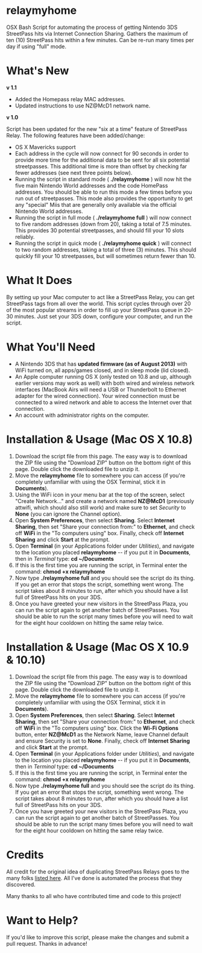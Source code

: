 relaymyhome
===========
OSX Bash Script for automating the process of getting Nintendo 3DS StreetPass hits via Internet Connection Sharing. Gathers the maximum of ten (10) StreetPass hits within a few minutes. Can be re-run many times per day if using "full" mode.

What's New
==========
**v 1.1**

* Added the Homepass relay MAC addresses.
* Updated instructions to use NZ@McD1 network name.

**v 1.0**

Script has been updated for the new "six at a time" feature of StreetPass Relay. The following features have been added/change:

* OS X Mavericks support
* Each address in the cycle will now connect for 90 seconds in order to provide more time for the additional data to be sent for all six potential streetpasses. This additional time is more than offset by checking far fewer addresses (see next three points below).
* Running the script in standard mode ( **./relaymyhome** ) will now hit the five main Nintendo World addresses and the code HomePass addresses. You should be able to run this mode a few times before you run out of streetpasses. This mode also provides the opportunity to get any "special" Miis that are generally only available via the official Nintendo World addresses.
* Running the script in full mode ( **./relaymyhome full** ) will now connect to five random addresses (down from 20), taking a total of 7.5 minutes. This provides 30 potential streetpasses, and should fill your 10 slots reliably.
* Running the script in quick mode ( **./relaymyhome quick** ) will connect to two random addresses, taking a total of three (3) minutes. This should quickly fill your 10 streetpasses, but will sometimes return fewer than 10.

What It Does
============
By setting up your Mac computer to act like a StreetPass Relay, you can get StreetPass tags from all over the world. This script cycles through over 20 of the most popular streams in order to fill up your StreetPass queue in 20-30 minutes. Just set your 3DS down, configure your computer, and run the script.

What You'll Need
================
* A Nintendo 3DS that has **updated firmware (as of August 2013)** with WiFi turned on, all apps/games closed, and in sleep mode (lid closed).
* An Apple computer running OS X (only tested on 10.8 and up, although earlier versions may work as well) with both wired and wireless network interfaces (MacBook Airs will need a USB or Thunderbolt to Ethernet adapter for the wired connection). Your wired connection must be connected to a wired network and able to access the Internet over that connection.
* An account with administrator rights on the computer.

Installation & Usage (Mac OS X 10.8)
====================================
1. Download the script file from this page. The easy way is to download the ZIP file using the "Download ZIP" button on the bottom right of this page. Double click the downloaded file to unzip it.
2. Move the **relaymyhome** file to somewhere you can access (if you're completely unfamiliar with using the OSX Terminal, stick it in **Documents**).
3. Using the WiFi icon in your menu bar at the top of the screen, select "Create Network..." and create a network named **NZ@McD1** (previously attwifi, which should also still work) and make sure to set *Security* to **None** (you can ignore the Channel option).
4. Open **System Preferences**, then select **Sharing**. Select **Internet Sharing**, then set "Share your connection from:" to **Ethernet**, and check off **WiFi** in the "To computers using" box. Finally, check off **Internet Sharing** and click **Start** at the prompt.
5. Open **Terminal** (in your Applications folder under *Utilities*), and navigate to the location you placed **relaymyhome** -- if you put it in **Documents**, then in *Terminal* type: **cd ~/Documents**
7. If this is the first time you are running the script, in Terminal enter the command: **chmod +x relaymyhome**
8. Now type **./relaymyhome full** and you should see the script do its thing. If you get an error that stops the script, something went wrong. The script takes about 8 minutes to run, after which you should have a list full of StreetPass hits on your 3DS.
9. Once you have greeted your new visitors in the StreetPass Plaza, you can run the script again to get another batch of StreetPasses. You should be able to run the script many times before you will need to wait for the eight hour cooldown on hitting the same relay twice.

Installation & Usage (Mac OS X 10.9 & 10.10)
====================================
1. Download the script file from this page. The easy way is to download the ZIP file using the "Download ZIP" button on the bottom right of this page. Double click the downloaded file to unzip it.
2. Move the **relaymyhome** file to somewhere you can access (if you're completely unfamiliar with using the OSX Terminal, stick it in **Documents**).
3. Open **System Preferences**, then select **Sharing**. Select **Internet Sharing**, then set "Share your connection from:" to **Ethernet**, and check off **WiFi** in the "To computers using" box. Click the **Wi-Fi Options** button, enter **NZ@McD1** as the Network Name, leave Channel default and ensure Security is set to **None**. Finally, check off **Internet Sharing** and click **Start** at the prompt.
4. Open **Terminal** (in your Applications folder under *Utilities*), and navigate to the location you placed **relaymyhome** -- if you put it in **Documents**, then in *Terminal* type: **cd ~/Documents**
5. If this is the first time you are running the script, in Terminal enter the command: **chmod +x relaymyhome**
6. Now type **./relaymyhome full** and you should see the script do its thing. If you get an error that stops the script, something went wrong. The script takes about 8 minutes to run, after which you should have a list full of StreetPass hits on your 3DS.
7. Once you have greeted your new visitors in the StreetPass Plaza, you can run the script again to get another batch of StreetPasses. You should be able to run the script many times before you will need to wait for the eight hour cooldown on hitting the same relay twice.

Credits
=======
All credit for the original idea of duplicating StreetPass Relays goes to the many folks [listed here](https://docs.google.com/spreadsheet/lv?key=0AvvH5W4E2lIwdEFCUkxrM085ZGp0UkZlenp6SkJablE&f=true&noheader=true&gid=0). All I've done is automated the process that they discovered.

Many thanks to all who have contributed time and code to this project!

Want to Help?
=============
If you'd like to improve this script, please make the changes and submit a pull request. Thanks in advance!
